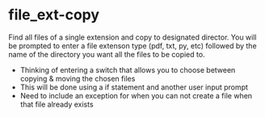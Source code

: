 # file_ext-copy
Find all files of a single extension and copy to designated director.
You will be prompted to enter a file extenson type (pdf, txt, py, etc) 
followed by the name of the directory you want all the files to be copied to.

- Thinking of entering a switch that allows you to choose between copying & moving the chosen files
- This will be done using a if statement and another user input prompt
- Need to include an exception for when you can not create a file when that file already exists
